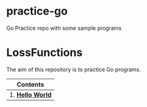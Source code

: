 # practice-go
Go Practice repo with some sample programs

# LossFunctions

The aim of this repository is to practice Go programs.


| Contents|
| ---------------------- |
| 1. [**Hello World**](#mean-square-error) |
